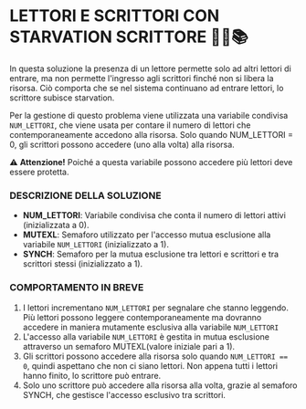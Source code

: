 # LETTORI E SCRITTORI CON STARVATION SCRITTORE 🚶‍♂️📚

In questa soluzione la presenza di un lettore permette solo ad altri lettori di entrare, ma non permette l'ingresso agli scrittori finché non si libera la risorsa.
Ciò comporta che se nel sistema continuano ad entrare lettori, lo scrittore subisce starvation.

Per la gestione di questo problema viene utilizzata una variabile condivisa `NUM_LETTORI`, che viene usata per contare il numero di lettori che contemporaneamente accedono alla risorsa.
Solo quando NUM_LETTORI = 0, gli scrittori possono accedere (uno alla volta) alla risorsa.

⚠️ **Attenzione!** Poiché a questa variabile possono accedere più lettori deve essere protetta.

### DESCRIZIONE DELLA SOLUZIONE

- **NUM_LETTORI**: Variabile condivisa che conta il numero di lettori attivi (inizializzata a 0).
- **MUTEXL**: Semaforo utilizzato per l'accesso mutua esclusione alla variabile `NUM_LETTORI` (inizializzato a 1).
- **SYNCH**: Semaforo per la mutua esclusione tra lettori e scrittori e tra scrittori stessi (inizializzato a 1).

### COMPORTAMENTO IN BREVE

1. I lettori incrementano `NUM_LETTORI` per segnalare che stanno leggendo. Più lettori possono leggere contemporaneamente ma dovranno accedere in maniera mutamente esclusiva alla variabile `NUM_LETTORI`
2. L'accesso alla variabile `NUM_LETTORI` è gestita in mutua esclusione attraverso un semaforo MUTEXL(valore iniziale pari a 1).
3. Gli scrittori possono accedere alla risorsa solo quando `NUM_LETTORI == 0`, quindi aspettano che non ci siano lettori. Non appena tutti i lettori hanno finito, lo scrittore può entrare.
4. Solo uno scrittore può accedere alla risorsa alla volta, grazie al semaforo SYNCH, che gestisce l'accesso esclusivo tra scrittori.


